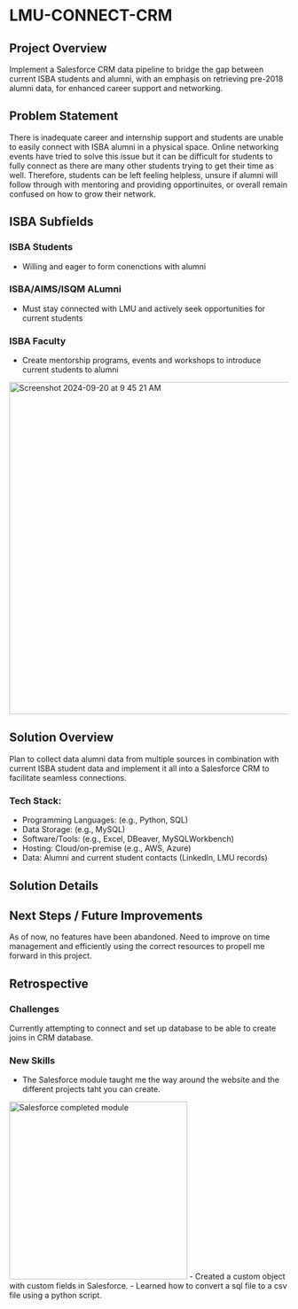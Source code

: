 # LMU-CONNECT-CRM

## Project Overview 
Implement a Salesforce CRM data pipeline to bridge the gap between current ISBA students and alumni, with an emphasis on retrieving pre-2018 alumni data, for enhanced career support and networking.

## Problem Statement 
  There is inadequate career and internship support and students are unable to easily connect with ISBA alumni in a physical space. 
  Online networking events have tried to solve this issue but it can be difficult for students to fully connect as there are many other students trying to get their time as well. Therefore, students can be left feeling helpless, unsure if alumni will follow through with mentoring and providing opportinuites, or overall remain confused on how to grow their network. 


## ISBA Subfields
### ISBA Students 
- Willing and eager to form conenctions with alumni

### ISBA/AIMS/ISQM ALumni
- Must stay connected with LMU and actively seek opportunities for current students

### ISBA Faculty
- Create mentorship programs, events and workshops to introduce current students to alumni

<img width="600" alt="Screenshot 2024-09-20 at 9 45 21 AM" src="https://github.com/user-attachments/assets/2d96431f-6eb0-483d-9321-37a2fd553d25">

## Solution Overview
Plan to collect data alumni data from multiple sources in combination with current ISBA student data and implement it all into a Salesforce CRM to facilitate seamless connections.

### Tech Stack:
- Programming Languages: (e.g., Python, SQL) 
- Data Storage: (e.g., MySQL)
- Software/Tools: (e.g., Excel, DBeaver, MySQLWorkbench)
- Hosting: Cloud/on-premise (e.g., AWS, Azure)
- Data: Alumni and current student contacts (LinkedIn, LMU records)

## Solution Details 

## Next Steps / Future Improvements
As of now, no features have been abandoned. 
Need to improve on time management and efficiently using the correct resources to propell me forward in this project. 

## Retrospective
### Challenges 
Currently attempting to connect and set up database to be able to create joins in CRM database.
### New Skills
- The Salesforce module taught me the way around the website and the different projects taht you can create. 
<img width="321" alt="Salesforce completed module" src="https://github.com/user-attachments/assets/33ba2f05-9875-4208-be3e-d3589201f65b">
- Created a custom object with custom fields in Salesforce.
- Learned how to convert a sql file to a csv file using a python script.
